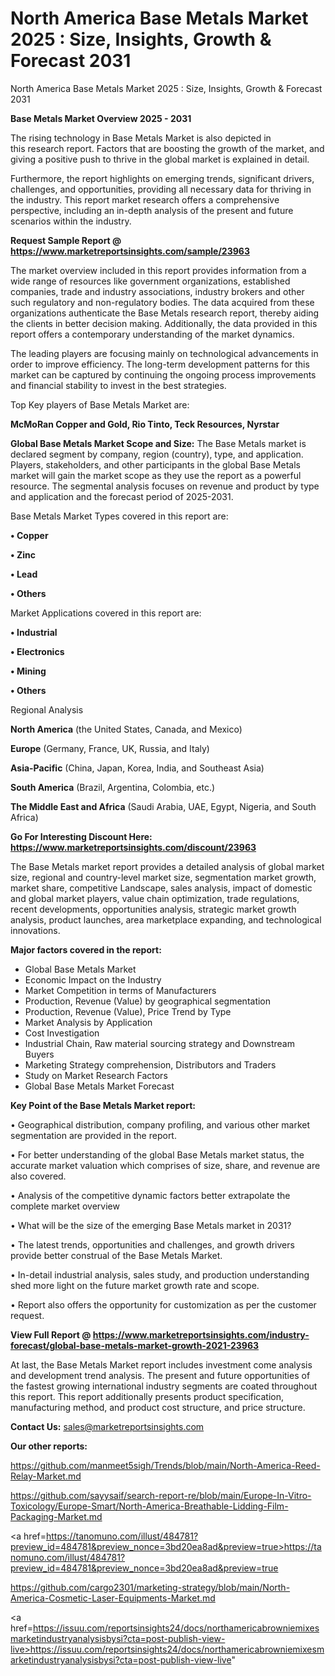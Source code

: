 # North America Base Metals Market 2025 : Size, Insights, Growth & Forecast 2031
 North America Base Metals Market 2025 : Size, Insights, Growth & Forecast 2031

<Strong> Base Metals Market Overview 2025 - 2031</strong>

The rising technology in Base Metals Market is also depicted in this research report. Factors that are boosting the growth of the market, and giving a positive push to thrive in the global market is explained in detail.

Furthermore, the report highlights on emerging trends, significant drivers, challenges, and opportunities, providing all necessary data for thriving in the industry. This report market research offers a comprehensive perspective, including an in-depth analysis of the present and future scenarios within the industry.

<strong>Request Sample Report @ <a href=https://www.marketreportsinsights.com/sample/23963>https://www.marketreportsinsights.com/sample/23963</a></strong>

The market overview included in this report provides information from a wide range of resources like government organizations, established companies, trade and industry associations, industry brokers and other such regulatory and non-regulatory bodies. The data acquired from these organizations authenticate the Base Metals research report, thereby aiding the clients in better decision making. Additionally, the data provided in this report offers a contemporary understanding of the market dynamics.

The leading players are focusing mainly on technological advancements in order to improve efficiency. The long-term development patterns for this market can be captured by continuing the ongoing process improvements and financial stability to invest in the best strategies.

Top Key players of Base Metals Market are:

<strong>McMoRan Copper and Gold, Rio Tinto, Teck Resources, Nyrstar</strong>

<strong><b>Global Base Metals Market Scope and Size:</b></strong>
The Base Metals market is declared segment by company, region (country), type, and application. Players, stakeholders, and other participants in the global Base Metals market will gain the market scope as they use the report as a powerful resource. The segmental analysis focuses on revenue and product by type and application and the forecast period of 2025-2031.

Base Metals Market Types covered in this report are:

<strong>• Copper

• Zinc

• Lead

• Others</strong>

Market Applications covered in this report are:

<strong>• Industrial

• Electronics

• Mining

• Others</strong> 

Regional Analysis

<strong>North America</strong> (the United States, Canada, and Mexico)

<strong>Europe</strong> (Germany, France, UK, Russia, and Italy)

<strong>Asia-Pacific</strong> (China, Japan, Korea, India, and Southeast Asia)

<strong>South America</strong> (Brazil, Argentina, Colombia, etc.)

<strong>The Middle East and Africa</strong> (Saudi Arabia, UAE, Egypt, Nigeria, and South Africa)

<strong>Go For Interesting Discount Here: <a href=https://www.marketreportsinsights.com/discount/23963>https://www.marketreportsinsights.com/discount/23963</a></strong>

The Base Metals market report provides a detailed analysis of global market size, regional and country-level market size, segmentation market growth, market share, competitive Landscape, sales analysis, impact of domestic and global market players, value chain optimization, trade regulations, recent developments, opportunities analysis, strategic market growth analysis, product launches, area marketplace expanding, and technological innovations.

<strong><b>Major factors covered in the report:</b></strong>
<ul>
  <li>Global Base Metals Market </li>
  <li>Economic Impact on the Industry</li>
  <li>Market Competition in terms of Manufacturers</li>
  <li>Production, Revenue (Value) by geographical segmentation</li>
  <li>Production, Revenue (Value), Price Trend by Type</li>
  <li>Market Analysis by Application</li>
  <li>Cost Investigation</li>
  <li>Industrial Chain, Raw material sourcing strategy and Downstream Buyers</li>
  <li>Marketing Strategy comprehension, Distributors and Traders</li>
  <li>Study on Market Research Factors</li>
  <li>Global Base Metals Market Forecast</li>
</ul>

<strong><b>Key Point of the Base Metals Market report:</b></strong>

• Geographical distribution, company profiling, and various other market segmentation are provided in the report.

• For better understanding of the global Base Metals market status, the accurate market valuation which comprises of size, share, and revenue are also covered.

• Analysis of the competitive dynamic factors better extrapolate the complete market overview

• What will be the size of the emerging Base Metals market in 2031?

• The latest trends, opportunities and challenges, and growth drivers provide better construal of the Base Metals Market.

• In-detail industrial analysis, sales study, and production understanding shed more light on the future market growth rate and scope.

• Report also offers the opportunity for customization as per the customer request.

<strong><b>View Full Report @ <a href=https://www.marketreportsinsights.com/industry-forecast/global-base-metals-market-growth-2021-23963>https://www.marketreportsinsights.com/industry-forecast/global-base-metals-market-growth-2021-23963</a></b></strong>


At last, the Base Metals Market report includes investment come analysis and development trend analysis. The present and future opportunities of the fastest growing international industry segments are coated throughout this report. This report additionally presents product specification, manufacturing method, and product cost structure, and price structure.

<strong>Contact Us:</strong>
sales@marketreportsinsights.com

<strong>Our other reports:</strong>

<a href=https://github.com/manmeet5sigh/Trends/blob/main/North-America-Reed-Relay-Market.md>https://github.com/manmeet5sigh/Trends/blob/main/North-America-Reed-Relay-Market.md</a>

<a href=https://github.com/sayysaif/search-report-re/blob/main/Europe-In-Vitro-Toxicology/Europe-Smart/North-America-Breathable-Lidding-Film-Packaging-Market.md>https://github.com/sayysaif/search-report-re/blob/main/Europe-In-Vitro-Toxicology/Europe-Smart/North-America-Breathable-Lidding-Film-Packaging-Market.md</a>

<a href=https://tanomuno.com/illust/484781?preview_id=484781&preview_nonce=3bd20ea8ad&preview=true>https://tanomuno.com/illust/484781?preview_id=484781&preview_nonce=3bd20ea8ad&preview=true</a>

<a href=https://github.com/cargo2301/marketing-strategy/blob/main/North-America-Cosmetic-Laser-Equipments-Market.md>https://github.com/cargo2301/marketing-strategy/blob/main/North-America-Cosmetic-Laser-Equipments-Market.md</a>

<a href=https://issuu.com/reportsinsights24/docs/northamericabrowniemixesmarketindustryanalysisbysi?cta=post-publish-view-live>https://issuu.com/reportsinsights24/docs/northamericabrowniemixesmarketindustryanalysisbysi?cta=post-publish-view-live</a>"
